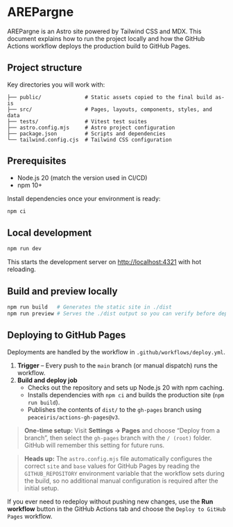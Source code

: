 # AREPargne

AREPargne is an Astro site powered by Tailwind CSS and MDX. This document explains how to run the project locally and how the GitHub Actions workflow deploys the production build to GitHub Pages.

## Project structure

Key directories you will work with:

```text
├── public/              # Static assets copied to the final build as-is
├── src/                 # Pages, layouts, components, styles, and data
├── tests/               # Vitest test suites
├── astro.config.mjs     # Astro project configuration
├── package.json         # Scripts and dependencies
└── tailwind.config.cjs  # Tailwind CSS configuration
```

## Prerequisites

- Node.js 20 (match the version used in CI/CD)
- npm 10+

Install dependencies once your environment is ready:

```bash
npm ci
```

## Local development

```bash
npm run dev
```

This starts the development server on [http://localhost:4321](http://localhost:4321) with hot reloading.

## Build and preview locally

```bash
npm run build   # Generates the static site in ./dist
npm run preview # Serves the ./dist output so you can verify before deploying
```

## Deploying to GitHub Pages

Deployments are handled by the workflow in `.github/workflows/deploy.yml`.

1. **Trigger** – Every push to the `main` branch (or manual dispatch) runs the workflow.
2. **Build and deploy job**
   - Checks out the repository and sets up Node.js 20 with npm caching.
   - Installs dependencies with `npm ci` and builds the production site (`npm run build`).
   - Publishes the contents of `dist/` to the `gh-pages` branch using `peaceiris/actions-gh-pages@v3`.

> **One-time setup:** Visit **Settings → Pages** and choose “Deploy from a branch”, then select the `gh-pages` branch with the `/ (root)` folder. GitHub will remember this setting for future runs.

> **Heads up:** The `astro.config.mjs` file automatically configures the correct `site` and `base` values for GitHub Pages by reading the `GITHUB_REPOSITORY` environment variable that the workflow sets during the build, so no additional manual configuration is required after the initial setup.

If you ever need to redeploy without pushing new changes, use the **Run workflow** button in the GitHub Actions tab and choose the `Deploy to GitHub Pages` workflow.
